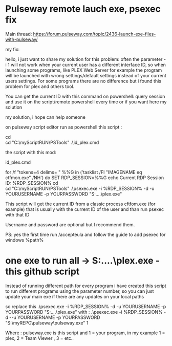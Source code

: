 # Pulseway remote lauch exe, psexec fix #
Main thread: https://forum.pulseway.com/topic/2436-launch-exe-files-with-pulseway/

my fix:

hello, i just want to share my solution for this problem: often the parameter -i 1 will not work when your current user has a different interface ID, so when launching some programs, like PLEX Web Server for example the program will be launched with wrong settings/default settings instead of your current users settings. For some programs there are no difference but i found this problem for plex and others tool.

You can get the current ID with this command on powershell: query session and use it on the script/remote powershell every time or if you want here my solution

my solution, i hope can help someone

on pulseway script editor run as powershell this script :

cd\
cd "C:\myScriptRUN\PSTools"
.\id_plex.cmd


the script with this mod:

id_plex.cmd

for /f "tokens=4 delims= " %%G in ('tasklist /FI "IMAGENAME eq ctfmon.exe" /NH') do SET RDP_SESSION=%%G
echo Current RDP Session ID: %RDP_SESSION%
cd\
cd "C:\myScriptRUN\PSTools"
.\psexec.exe -i %RDP_SESSION% -d -u YOURUSERNAME -p YOURPASSWORD "S:\....\plex.exe"


This script will get the current ID from a classic process cftfom.exe (for example) that is usually with the current ID of the user and than run psexec with that ID

Username and password are optional but I recommend them.

PS: yes the first time run /accepteula and follow the guide to add psexec for windows %path%


# one exe to run all -> S:\....\plex.exe - this github script #

Instead of running different path for every program i have created this script to run different programs using the parameter number, so you can just update your main exe if there are any updates on your local paths

so replace this 
.\psexec.exe -i %RDP_SESSION% -d -u YOURUSERNAME -p YOURPASSWORD "S:\....\plex.exe"
with :
.\psexec.exe -i %RDP_SESSION% -d --u YOURUSERNAME -p YOURPASSWORD "S:\myREPO\pulseway\pulseway.exe" 1

Where :
pulseway.exe is this script 
and 
1 = your program, 
in my example 1 = plex, 2 = Team Viewer , 3 = etc..












